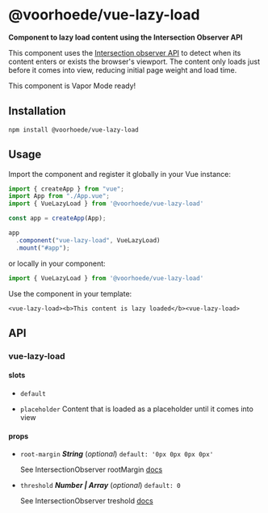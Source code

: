 # @voorhoede/vue-lazy-load

**Component to lazy load content using the Intersection Observer API**

This component uses the [Intersection observer API](https://developer.mozilla.org/en-US/docs/Web/API/Intersection_Observer_API) to detect when its content enters or exists the browser's viewport. The content only loads just before it comes into view, reducing initial page weight and load time.

This component is Vapor Mode ready!

## Installation

```
npm install @voorhoede/vue-lazy-load
```

## Usage
Import the component and register it globally in your Vue instance:

```js
import { createApp } from "vue";
import App from "./App.vue";
import { VueLazyLoad } from '@voorhoede/vue-lazy-load'

const app = createApp(App);

app
  .component("vue-lazy-load", VueLazyLoad)
  .mount("#app");
```

or locally in your component:

```js
import { VueLazyLoad } from '@voorhoede/vue-lazy-load'
```

Use the component in your template:

```vue
<vue-lazy-load><b>This content is lazy loaded</b><vue-lazy-load>
```
## API

### vue-lazy-load 

#### slots 

- `default` 

- `placeholder` Content that is loaded as a placeholder until it comes into view 

#### props 

- `root-margin` ***String*** (*optional*) `default: '0px 0px 0px 0px'` 

  See IntersectionObserver rootMargin [docs](https://developer.mozilla.org/en-US/docs/Web/API/Intersection_Observer_API#Intersection_observer_options) 

- `threshold` ***Number | Array*** (*optional*) `default: 0`

  See IntersectionObserver treshold [docs](https://developer.mozilla.org/en-US/docs/Web/API/Intersection_Observer_API#Intersection_observer_options) 
